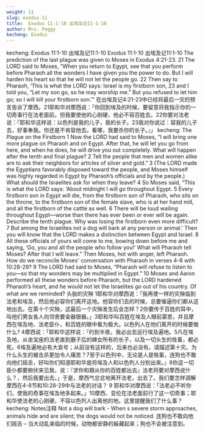 ```yaml
---
weight: 11
slug: exodus-11
title:  Exodus 11-1-10 出埃及记11-1-10
author: Mrs. Peggy
kecheng: Exodus
---
```

kecheng: Exodus 11:1-10 出埃及记11:1-10
Exodus 11:1-10
出埃及记11:1-10
            The prediction of the last plague was given to Moses in Exodus 4:21-23.
21 The LORD said to Moses, “When you return to Egypt, see that you perform before Pharaoh all the wonders I have given you the power to do. But I will harden his heart so that he will not let the people go. 22 Then say to Pharaoh, ‘This is what the LORD says: Israel is my firstborn son, 23 and I told you, “Let my son go, so he may worship me.” But you refused to let him go; so I will kill your firstborn son.’”
            在出埃及记4:21-23中已经将最后一灾的预言告诉了摩西。21耶和华对摩西说：「你回到埃及的时候，要留意将我指示你的一切奇事行在法老面前。但我要使他的心刚硬，他必不容百姓去。22你要对法老说：『耶和华这样说：以色列是我的儿子，我的长子。23我对你说过：容我的儿子去，好事奉我。你还是不肯容他去。看哪，我要杀你的长子。』」
kecheng: The Plague on the Firstborn
    1 Now the LORD had said to Moses, “I will bring one more plague on Pharaoh and on Egypt. After that, he will let you go from here, and when he does, he will drive you out completely. What will happen after the tenth and final plague?
 2 Tell the people that men and women alike are to ask their neighbors for articles of silver and gold.” 3 (The LORD made the Egyptians favorably disposed toward the people, and Moses himself was highly regarded in Egypt by Pharaoh’s officials and by the people.) What should the Israelites ask for when they leave?
   4 So Moses said, “This is what the LORD says: ‘About midnight I will go throughout Egypt. 5 Every firstborn son in Egypt will die, from the firstborn son of Pharaoh, who sits on the throne, to the firstborn son of the female slave, who is at her hand mill, and all the firstborn of the cattle as well. 6 There will be loud wailing throughout Egypt—worse than there has ever been or ever will be again. Describe the tenth plague. Why was losing the firstborn even more difficult? 7 But among the Israelites not a dog will bark at any person or animal.’ Then you will know that the LORD makes a distinction between Egypt and Israel. 8 All these officials of yours will come to me, bowing down before me and saying, ‘Go, you and all the people who follow you!’ What will Pharaoh tell Moses?  After that I will leave.” Then Moses, hot with anger, left Pharaoh. How do we reconcile Moses' conversation with Pharaoh in verses 4-8 with 10:28-29?
   9 The LORD had said to Moses, “Pharaoh will refuse to listen to you—so that my wonders may be multiplied in Egypt.” 10 Moses and Aaron performed all these wonders before Pharaoh, but the LORD hardened Pharaoh’s heart, and he would not let the Israelites go out of his country. Of what are we reminded?
头胎的灾殃
1耶和华对摩西说：「我再使一样的灾殃临到法老和埃及，然后他必容你们离开这地。他容你们去的时候，总要催逼你们都从这地出去。在第十个灾殃，这最后一个灾殃发生后会怎样？2你要传于百姓的耳中，叫他们男女各人向邻舍要金器银器。」3耶和华叫百姓在埃及人眼前蒙恩，并且摩西在埃及地、法老臣仆，和百姓的眼中看为极大。以色列人在他们离开的时候要做什么?
4摩西说：「耶和华这样说：『约到半夜，我必出去巡行埃及遍地。5凡在埃及地，从坐宝座的法老直到磨子后的婢女所有的长子，以及一切头生的牲畜，都必死。6埃及遍地必有大哀号；从前没有这样的，后来也必没有。请描述第十灾。为什么头生的被击杀更加令人痛苦？7至于以色列中，无论是人是牲畜，连狗也不敢向他们摇舌，好叫你们知道耶和华是将埃及人和以色列人分别出来。』8你这一切臣仆都要俯伏来见我，说：『求你和跟从你的百姓都出去』法老将要对摩西说什么？，然后我要出去。」于是，摩西气忿忿地离开法老，出去了。我们要怎样调解摩西在4-8节和10:28-29中与法老的对话？
9 耶和华对摩西说：「法老必不听你们，使我的奇事在埃及地多起来。」10摩西、亚伦在法老面前行了这一切奇事；耶和华使法老的心刚硬，不容以色列人出离他的地。这里提醒我们了什么事？
kecheng: Notes注释
Not a dog will bark - When s severe storm approaches, animals hide and are silent; the dogs would not be noticed.
连狗也不敢向他们摇舌 – 当大动乱来临的时候，动物都安静的躲藏起来；狗也不会被注意到。
